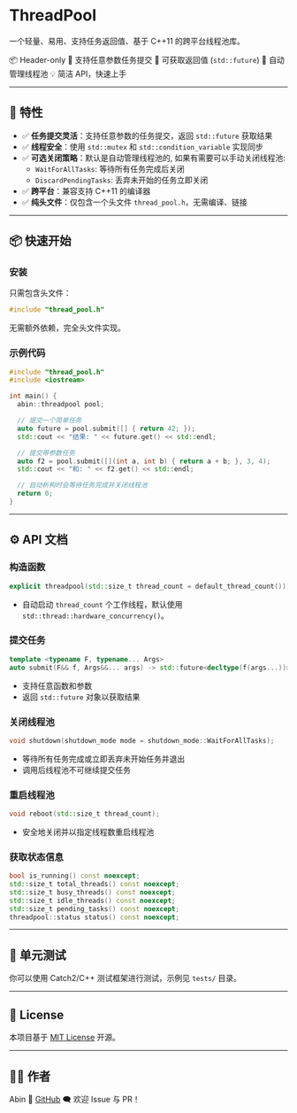 # ThreadPool

一个轻量、易用、支持任务返回值、基于 C++11 的跨平台线程池库。

📦 Header-only
 🚀 支持任意参数任务提交
 🔄 可获取返回值 (`std::future`)
 🧵 自动管理线程池
 💡 简洁 API，快速上手

------

## 📌 特性

- ✅ **任务提交灵活**：支持任意参数的任务提交，返回 `std::future` 获取结果
- ✅ **线程安全**：使用 `std::mutex` 和 `std::condition_variable` 实现同步
- ✅ **可选关闭策略**：默认是自动管理线程池的, 如果有需要可以手动关闭线程池:
  - `WaitForAllTasks`: 等待所有任务完成后关闭
  - `DiscardPendingTasks`: 丢弃未开始的任务立即关闭
- ✅ **跨平台**：兼容支持 C++11 的编译器
- ✅ **纯头文件**：仅包含一个头文件 `thread_pool.h`，无需编译、链接

------

## 📦 快速开始

### 安装

只需包含头文件：

```cpp
#include "thread_pool.h"
```

无需额外依赖，完全头文件实现。

### 示例代码

```cpp
#include "thread_pool.h"
#include <iostream>

int main() {
  abin::threadpool pool;

  // 提交一个简单任务
  auto future = pool.submit([] { return 42; });
  std::cout << "结果: " << future.get() << std::endl;

  // 提交带参数任务
  auto f2 = pool.submit([](int a, int b) { return a + b; }, 3, 4);
  std::cout << "和: " << f2.get() << std::endl;

  // 自动析构时会等待任务完成并关闭线程池
  return 0;
}
```

------

## ⚙️ API 文档

### 构造函数

```cpp
explicit threadpool(std::size_t thread_count = default_thread_count());
```

- 自动启动 `thread_count` 个工作线程，默认使用 `std::thread::hardware_concurrency()`。

### 提交任务

```cpp
template <typename F, typename... Args>
auto submit(F&& f, Args&&... args) -> std::future<decltype(f(args...))>;
```

- 支持任意函数和参数
- 返回 `std::future` 对象以获取结果

### 关闭线程池

```cpp
void shutdown(shutdown_mode mode = shutdown_mode::WaitForAllTasks);
```

- 等待所有任务完成或立即丢弃未开始任务并退出
- 调用后线程池不可继续提交任务

### 重启线程池

```cpp
void reboot(std::size_t thread_count);
```

- 安全地关闭并以指定线程数重启线程池

### 获取状态信息

```cpp
bool is_running() const noexcept;
std::size_t total_threads() const noexcept;
std::size_t busy_threads() const noexcept;
std::size_t idle_threads() const noexcept;
std::size_t pending_tasks() const noexcept;
threadpool::status status() const noexcept;
```

------

## 🧪 单元测试

你可以使用 Catch2/C++ 测试框架进行测试，示例见 `tests/` 目录。

------

## 📄 License

本项目基于 [MIT License](LICENSE) 开源。

------

## 🙋‍♂️ 作者

Abin
 📧 [GitHub](https://github.com/abin-z)
 🗨️ 欢迎 Issue 与 PR！